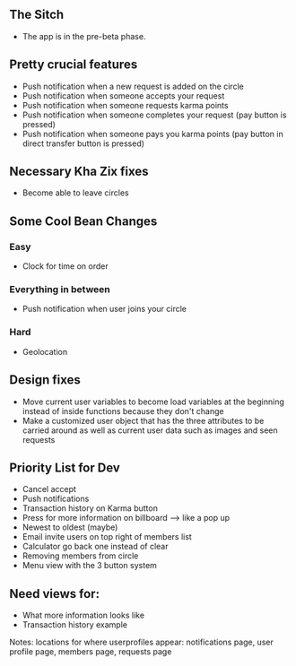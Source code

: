 ## The Sitch ##
* The app is in the pre-beta phase. 

## Pretty crucial features ##
* Push notification when a new request is added on the circle
* Push notification when someone accepts your request
* Push notification when someone requests karma points
* Push notification when someone completes your request (pay button is pressed)
* Push notification when someone pays you karma points (pay button in direct transfer button is pressed)

## Necessary Kha Zix fixes ##
* Become able to leave circles

## Some Cool Bean Changes ##
### Easy ###
* Clock for time on order

### Everything in between ###
* Push notification when user joins your circle

### Hard ###
* Geolocation

## Design fixes ##
* Move current user variables to become load variables at the beginning instead of inside functions because they don't change
* Make a customized user object that has the three attributes to be carried around as well as current user data such as images and seen requests

## Priority List for Dev ##
* Cancel accept
* Push notifications
* Transaction history on Karma button
* Press for more information on billboard --> like a pop up
* Newest to oldest (maybe)
* Email invite users on top right of members list
* Calculator go back one instead of clear
* Removing members from circle
* Menu view with the 3 button system

## Need views for: ##
* What more information looks like
* Transaction history example

Notes:
locations for where userprofiles appear:
notifications page,
user profile page,
members page,
requests page

